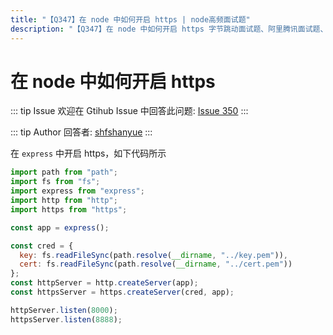 ```yaml
---
title: "【Q347】在 node 中如何开启 https | node高频面试题"
description: "【Q347】在 node 中如何开启 https 字节跳动面试题、阿里腾讯面试题、美团小米面试题。"
---
```


# 在 node 中如何开启 https

::: tip Issue
欢迎在 Gtihub Issue 中回答此问题: [Issue 350](https://github.com/shfshanyue/Daily-Question/issues/350)
:::

::: tip Author
回答者: [shfshanyue](https://github.com/shfshanyue)
:::

在 `express` 中开启 https，如下代码所示

```js
import path from "path";
import fs from "fs";
import express from "express";
import http from "http";
import https from "https";

const app = express();

const cred = {
  key: fs.readFileSync(path.resolve(__dirname, "../key.pem")),
  cert: fs.readFileSync(path.resolve(__dirname, "../cert.pem"))
};
const httpServer = http.createServer(app);
const httpsServer = https.createServer(cred, app);

httpServer.listen(8000);
httpsServer.listen(8888);
```
